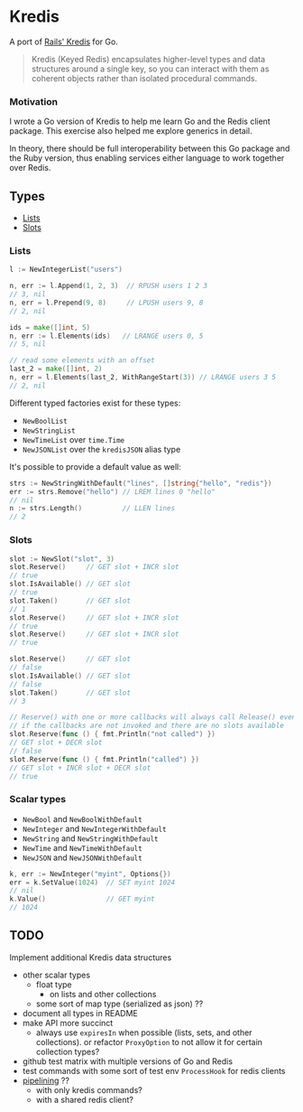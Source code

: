 # Kredis

A port of [Rails' Kredis](https://github.com/rails/kredis) for Go.

> Kredis (Keyed Redis) encapsulates higher-level types and data
structures around a single key, so you can interact with them as
coherent objects rather than isolated procedural commands.

### Motivation

I wrote a Go version of Kredis to help me learn Go and the Redis
client package. This exercise also helped me explore generics in detail.

In theory, there should be full interoperability between this Go package
and the Ruby version, thus enabling services either language to work
together over Redis.

## Types

- [Lists](#lists)
- [Slots](#slots)

### Lists

```go
l := NewIntegerList("users")

n, err := l.Append(1, 2, 3)  // RPUSH users 1 2 3
// 3, nil
n, err = l.Prepend(9, 8)     // LPUSH users 9, 8
// 2, nil

ids = make([]int, 5)
n, err := l.Elements(ids)   // LRANGE users 0, 5
// 5, nil

// read some elements with an offset
last_2 = make([]int, 2)
n, err = l.Elements(last_2, WithRangeStart(3)) // LRANGE users 3 5
// 2, nil
```

Different typed factories exist for these types:

- `NewBoolList`
- `NewStringList`
- `NewTimeList` over `time.Time`
- `NewJSONList` over the `kredisJSON` alias type

It's possible to provide a default value as well:

```go
strs := NewStringWithDefault("lines", []string{"hello", "redis"})
err := strs.Remove("hello") // LREM lines 0 "hello"
// nil
n := strs.Length()          // LLEN lines
// 2
```

### Slots

```go
slot := NewSlot("slot", 3)
slot.Reserve()     // GET slot + INCR slot
// true
slot.IsAvailable() // GET slot
// true
slot.Taken()       // GET slot
// 1
slot.Reserve()     // GET slot + INCR slot
// true
slot.Reserve()     // GET slot + INCR slot
// true

slot.Reserve()     // GET slot
// false
slot.IsAvailable() // GET slot
// false
slot.Taken()       // GET slot
// 3

// Reserve() with one or more callbacks will always call Release() even
// if the callbacks are not invoked and there are no slots available
slot.Reserve(func () { fmt.Println("not called") })
// GET slot + DECR slot
// false
slot.Reserve(func () { fmt.Println("called") })
// GET slot + INCR slot + DECR slot
// true
```

### Scalar types

- `NewBool` and `NewBoolWithDefault`
- `NewInteger` and `NewIntegerWithDefault`
- `NewString` and `NewStringWithDefault`
- `NewTime` and `NewTimeWithDefault`
- `NewJSON` and `NewJSONWithDefault`

```go
k, err := NewInteger("myint", Options{})
err = k.SetValue(1024)  // SET myint 1024
// nil
k.Value()               // GET myint
// 1024
```

## TODO

Implement additional Kredis data structures

- other scalar types
    - float type
        - on lists and other collections
    - some sort of map type (serialized as json) ??
- document all types in README
- make API more succinct
    - always use `expiresIn` when possible (lists, sets, and other collections). or refactor `ProxyOption` to not allow it for certain collection types?
- github test matrix with multiple versions of Go and Redis
- test commands with some sort of test env `ProcessHook` for redis
    clients
- [pipelining](https://redis.uptrace.dev/guide/go-redis-pipelines.html) ??
    - with only kredis commands?
    - with a shared redis client?
